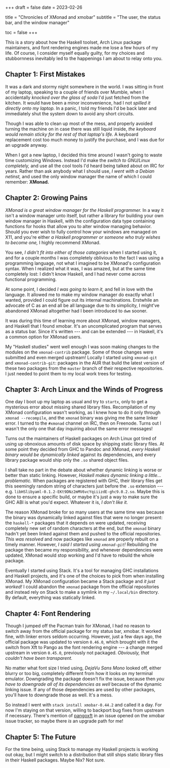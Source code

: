 +++
draft = false
date  = 2023-02-26

title    = "Chronicles of XMonad and xmobar"
subtitle = "The user, the status bar, and the window manager"

toc = false
+++

This is a story about how the Haskell toolset, Arch Linux package maintainers,
and font rendering engines made me lose a few hours of my life. Of course, I
consider myself equally guilty, for my choices and stubbornness inevitably led
to the happenings I am about to relay onto you.

## Chapter 1: First Mistakes

It was a dark and stormy night somewhere in the world. I was sitting in front
of my laptop, speaking to a couple of friends over Mumble, when I accidentally
_knocked over the glass of soda_ I'd just fetched from the kitchen. It would
have been a minor inconvenience, had I not _spilled it directly onto my
laptop._ In a panic, I told my friends I'd be back later and immediately shut
the system down to avoid any short circuits.

Though I was able to clean up most of the mess, and properly avoided turning
the machine on in case there was still liquid inside, _the keyboard would
remain sticky for the rest of that laptop's life._ A keyboard replacement cost
too much money to justify the purchase, and I was due for an upgrade anyway.

When I got a new laptop, I decided this time around I wasn't going to waste
time customizing Windows. Instead I'd make the _switch to GNU/Linux
completely,_ and use all the cool tools I'd heard being talked about on IRC for
years. Rather than ask anybody what I should use, _I went with a Debian
netinst,_ and used the only window manager the name of which I could remember:
**XMonad.**

## Chapter 2: Growing Pains

_XMonad is a great window manager for the Haskell programmer._ In a way it
isn't a window manager unto itself, but rather a library for building your own
window manager in Haskell, with the configuration data type containing
functions for hooks that allow you to alter window managing behavior.  Should
you ever wish to fully control how your windows are managed on X11, and you're
either _a Haskell programmer or someone who truly wishes to become one,_ I
highly recommend XMonad.

You see, _I didn't fit into either of those categories_ when I started using
it, and for a couple months I was completely oblivious to the fact I was using
a programming language, not what I imagined to be XMonad's configuration
syntax. When I realized what it was, I was amazed, but at the same time
completely lost: I didn't know Haskell, and I had never come across functional
programming.

At some point, I decided _I was going to learn it,_ and fell in love with the
language. It allowed me to make my window manager do exactly what I wanted,
provided I could figure out its internal machinations. Erstwhile an advocate of
C as an end all be all language due to its simplicity, I might've abandoned
XMonad altogether had I been introduced to `dwm` sooner.

It was during this time of learning more about XMonad, window managers, and
Haskell that I found xmobar. It's an uncomplicated program that serves as a
status bar. Since it's written --- and can be extended --- in Haskell, it's a
common option for XMonad users.

My "Haskell studies" went well enough I was soon making changes to the modules
on the `xmonad-contrib` package. Some of those changes were submitted and even
merged upstream! Locally I started using `xmonad-git` and `xmonad-contrib-git`:
packages in the AUR that build the latest version of these two packages from
the `master` branch of their respective repositories. I just needed to point
them to my local work trees for testing.

## Chapter 3: Arch Linux and the Winds of Progress

One day I boot up my laptop as usual and try to `startx`, only to get a
mysterious error about missing shared library files. Recompilation of my XMonad
configuration wasn't working, as I knew how to do it only through `xmonad
--recompile`, and the `xmonad` binary was giving me the same linker error. I
turned to the `#xmonad` channel on IRC, then on Freenode. Turns out I wasn't
the only one that day inquiring about the same error messages!

Turns out the maintainers of Haskell packages on Arch Linux got tired of using
up obnoxious amounts of disk space by shipping static library files. At some
point they decided from GHC to Pandoc and XMonad, _every Haskell binary would
be dynamically linked_ against its dependencies, and every library package
would ship only the `.so` shared object files.

I shall take no part in the debate about whether dynamic linking is worse or
better than static linking. However, _Haskell makes dynamic linking a little...
problematic._ When packages are registered with GHC, their library files get
this seemingly random string of characters just before the `.so` extension ---
e.g. `libHSlibyaml-0.1.2-EKt9DNz2mMV6vcYqiiizdE-ghc9.0.2.so`. Maybe this is
done to ensure a specific build, or maybe it's just a way to make sure the GHC
ABI is what you'd expect. Whatever it is, _I don't like it._

The reason XMonad broke for so many users at the same time was because the
binary was dynamically linked against files that were no longer present: the
`haskell-*` packages that it depends on were updated, receiving completely new
set of random characters at the end, but the `xmonad` binary hadn't yet been
linked against them and pushed to the official repositories. _This was
resolved_ and now packages like `xmonad` are properly rebuilt on a timely
manner. However, _I said I started using `xmonad-git`!_ Rebuilding the package
then became my responsibility, and whenever dependencies were updated, XMonad
would stop working and I'd have to rebuild the whole package.

Eventually I started using Stack. It's a tool for managing GHC installations
and Haskell projects, and it's one of the choices to pick from when installing
XMonad. My XMonad configuration became a Stack package and _it just worked!_ I
could abandon the `xmonad` package from the official repositories and instead
rely on Stack to make a symlink in my `~/.local/bin` directory. By default,
everything was statically linked.

## Chapter 4: Font Rendering

Though I jumped off the Pacman train for XMonad, I had no reason to switch away
from the official package for my status bar, xmobar. It worked fine, with
linker errors seldom occurring. However, just a few days ago, the official
package was updated to version `0.46.0`, which brought with it the switch from
Xft to Pango as the font rendering engine --- a change merged upstream in
version `0.45.0`, previously not packaged. _Obviously, that couldn't have been
transparent._

No matter what font size I tried using, _DejaVu Sans Mono_ looked off, either
blurry or too big, completely different from how it looks on my terminal
emulator. Downgrading the package doesn't fix the issue, because then _you have
to downgrade all of its dependencies as well_ because of the dynamic linking
issue. If any of those dependencies are used by other packages, you'll have to
downgrade those as well. It's a mess.

So instead I went with `stack install xmobar-0.44.2` and called it a day. For
now I'm staying on that version, willing to backport bug fixes from upstream if
necessary. There's mention of [pangoxft][pangoxft] in an issue opened on the
xmobar issue tracker, so maybe there _is_ an upgrade path for me!

[pangoxft]: https://codeberg.org/xmobar/xmobar/issues/658

## Chapter 5: The Future

For the time being, using Stack to manage my Haskell projects is working out
okay, but I might switch to a distribution that still ships static library
files in their Haskell packages. Maybe Nix? Not sure.
